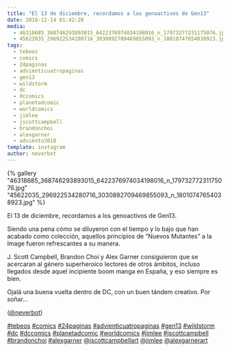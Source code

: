 ```yaml
---
title: "El 13 de diciembre, recordamos a los genoactivos de Gen13"
date: 2018-12-14 01:42:28
media: 
  - 46318685_368746293893015_6422376974034198016_n_17973277231175076.jpg
  - 45622035_296922534280716_3030892709469855093_n_18010747654038923.jpg
tags: 
  - tebeos
  - comics
  - 24paginas
  - advienticuatropaginas
  - gen13
  - wildstorm
  - dc
  - dccomics
  - planetadcomic
  - worldcomics
  - jimlee
  - jscottcampbell
  - brandonchoi
  - alexgarner
  - adviento2018
template: instagram
author: neverbot
---
```


{% gallery "46318685_368746293893015_6422376974034198016_n_17973277231175076.jpg" "45622035_296922534280716_3030892709469855093_n_18010747654038923.jpg" %}

El 13 de diciembre, recordamos a los genoactivos de Gen13.

Siendo una pena cómo se diluyeron con el tiempo y lo bajo que han acabado como colección, aquellos principios de “Nuevos Mutantes” a la Image fueron refrescantes a su manera.

J. Scott Campbell, Brandon Choi y Alex Garner consiguieron que se acercaran al género superheroico lectores de otros ámbitos, incluso llegados desde aquel incipiente boom manga en España, y eso siempre es bien.

Ojalá una buena vuelta dentro de DC, con un buen tándem creativo. Por soñar...

([@neverbot](https://instagram.com/neverbot))

[#tebeos](/tags/tebeos) [#comics](/tags/comics) [#24paginas](/tags/24paginas) [#advienticuatropaginas](/tags/advienticuatropaginas) [#gen13](/tags/gen13) [#wildstorm](/tags/wildstorm) [#dc](/tags/dc) [#dccomics](/tags/dccomics) [#planetadcomic](/tags/planetadcomic) [#worldcomics](/tags/worldcomics) [#jimlee](/tags/jimlee) [#jscottcampbell](/tags/jscottcampbell) [#brandonchoi](/tags/brandonchoi) [#alexgarner](/tags/alexgarner) [@jscottcampbellart](https://instagram.com/jscottcampbellart) [@jimlee](https://instagram.com/jimlee) [@alexgarnerart](https://instagram.com/alexgarnerart)
